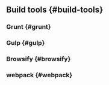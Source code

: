 ## Build tools {#build-tools}

### Grunt {#grunt}

### Gulp {#gulp}

### Browsify {#browsify}

### webpack {#webpack}
